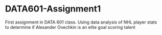 # DATA601-Assignment1
First assignment in DATA 601 class. Using data analysis of NHL player stats to determine if Alexander Ovechkin is an elite goal scoring talent 
